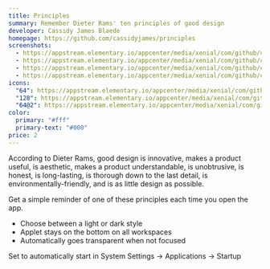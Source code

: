 ```yaml
---
title: Principles
summary: Remember Dieter Rams' ten principles of good design
developer: Cassidy James Blaede
homepage: https://github.com/cassidyjames/principles
screenshots:
  - https://appstream.elementary.io/appcenter/media/xenial/com/github/cassidyjames.principles.desktop/5C1374AA9D42E850945738C5149E04EB/screenshots/image-1_orig.png
  - https://appstream.elementary.io/appcenter/media/xenial/com/github/cassidyjames.principles.desktop/5C1374AA9D42E850945738C5149E04EB/screenshots/image-2_orig.png
  - https://appstream.elementary.io/appcenter/media/xenial/com/github/cassidyjames.principles.desktop/5C1374AA9D42E850945738C5149E04EB/screenshots/image-3_orig.png
  - https://appstream.elementary.io/appcenter/media/xenial/com/github/cassidyjames.principles.desktop/5C1374AA9D42E850945738C5149E04EB/screenshots/image-4_orig.png
icons:
  "64": https://appstream.elementary.io/appcenter/media/xenial/com/github/cassidyjames.principles.desktop/5C1374AA9D42E850945738C5149E04EB/icons/64x64/com.github.cassidyjames.principles_com.github.cassidyjames.principles.png
  "128": https://appstream.elementary.io/appcenter/media/xenial/com/github/cassidyjames.principles.desktop/5C1374AA9D42E850945738C5149E04EB/icons/128x128/com.github.cassidyjames.principles_com.github.cassidyjames.principles.png
  "64@2": https://appstream.elementary.io/appcenter/media/xenial/com/github/cassidyjames.principles.desktop/5C1374AA9D42E850945738C5149E04EB/icons/64x64@2/com.github.cassidyjames.principles_com.github.cassidyjames.principles.png
color:
  primary: "#fff"
  primary-text: "#000"
price: 2
---
```


<p>According to Dieter Rams, good design is innovative, makes a product useful, is aesthetic, makes a product understandable, is unobtrusive, is honest, is long-lasting, is thorough down to the last detail, is environmentally-friendly, and is as little design as possible.</p>
<p>Get a simple reminder of one of these principles each time you open the app.</p>
<ul>
  <li>Choose between a light or dark style</li>
  <li>Applet stays on the bottom on all workspaces</li>
  <li>Automatically goes transparent when not focused</li>
</ul>
<p>Set to automatically start in System Settings → Applications → Startup</p>